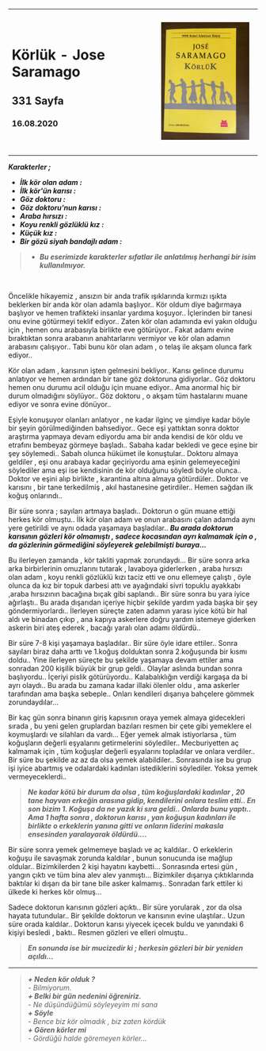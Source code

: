 

<table><tr>
<td align="left"> 
  
# Körlük - Jose Saramago
## 331 Sayfa
### 16.08.2020



  
</td>
<td> 
  <p align="center" style="padding: 10px">
    <img alt="Körlük" src="../images/06_korluk.jpg" width="250">
    <br>
    
  </p> 
</td>

</tr></table>

***Karakterler ;*** 
- ***İlk kör olan adam :***
- ***İlk kör'ün karısı :***
- ***Göz doktoru :***
- ***Göz doktoru'nun karısı :***
- ***Araba hırsızı :***
- ***Koyu renkli gözlüklü kız :***
- ***Küçük kız :***
- ***Bir gözü siyah bandajlı adam :***


> - ***Bu eserimizde karakterler sıfatlar ile anlatılmış herhangi bir isim kullanılmıyor.***


<br>

Öncelikle hikayemiz , ansızın bir anda trafik ışıklarında kırmızı ışıkta beklerken bir anda kör olan adamla başlıyor.. Kör oldum diye bağırmaya başlıyor ve hemen trafikteki insanlar yardıma koşuyor.. İçlerinden bir tanesi onu evine götürmeyi teklif ediyor.. Zaten kör olan adamında evi yakın olduğu için , hemen onu arabasıyla birlikte eve götürüyor.. Fakat adamı evine bıraktıktan sonra arabanın anahtarlarını vermiyor ve kör olan adamın arabasını çalışıyor.. Tabi bunu kör olan adam , o telaş ile akşam olunca fark ediyor..

Kör olan adam , karısının işten gelmesini bekliyor.. Karısı gelince durumu anlatıyor ve hemen ardından bir tane göz doktoruna gidiyorlar.. Göz doktoru hemen onu durumu acil olduğu için muane ediyor.. Ama anormal hiç bir durum olmadığını söylüyor.. Göz doktoru , o akşam tüm hastalarını muane ediyor ve sonra evine dönüyor.. 

Eşiyle konuşuyor olanları anlatıyor , ne kadar ilginç ve şimdiye kadar böyle bir şeyin görülmediğinden bahsediyor.. Gece eşi yattıktan sonra doktor araştırma yapmaya  devam ediyordu ama bir anda kendisi de kör oldu ve etrafını bembeyaz görmeye başladı.. Sabaha kadar bekledi ve gece eşine bir şey söylemedi.. Sabah olunca hükümet ile konuştular.. Doktoru almaya geldiler , eşi onu arabaya kadar geçiriyordu ama eşinin gelemeyeceğini söylediler ama eşi ise kendisinin de kör olduğunu söyledi böyle olunca.. Doktor ve eşini alıp birlikte , karantina altına almaya götürdüler.. Doktor ve karısını , bir tane terkedilmiş , akıl hastanesine getirdiler.. Hemen sağdan ilk koğuş onlarındı.. 

Bir süre sonra ; sayıları artmaya başladı.. Doktorun o gün muane ettiği herkes kör olmuştu.. İlk kör olan adam ve onun arabasını çalan adamda aynı yere getirildi ve aynı odada yaşamaya başladılar.. ***Bu arada doktorun karısının gözleri kör olmamıştı , sadece kocasından ayrı kalmamak için o , da gözlerinin görmediğini söyleyerek gelebilmişti buraya...***

Bu ilerleyen zamanda , kör takliti yapmak zorundaydı... Bir süre sonra arka arka birbirlerinin omuzlarını tutarak , lavaboya  giderlerken , araba hırsızı olan adam , koyu renkli gözlüklü kızı taciz etti ve onu ellemeye çalıştı , öyle olunca da kız  bir topuk darbesi attı ve ayağındaki sivri topuklu ayakkabı ,araba hırsızının bacağına bıçak gibi saplandı.. Bir süre sonra bu yara iyice ağırlaştı.. Bu arada dışarıdan içeriye hiçbir şekilde yardım yada başka bir şey göndermiyorlardı.. İlerleyen süreçte zaten adamın yarası iyice kötü bir hal aldı ve binadan çıkıp , ana kapıya askerlere doğru yardım istemeye giderken askerin biri ateş ederek , bacağı yaralı olan adamı öldürdü..

Bir süre 7-8 kişi yaşamaya başladılar.. Bir süre öyle idare ettiler.. Sonra sayıları biraz daha arttı ve 1.koğuş dolduktan sonra 2.koğuşunda bir kısmı doldu.. Yine ilerleyen süreçte bu şekilde yaşamaya devam ettiler ama sonradan 200 kişilik büyük bir grup geldi.. Olaylar aslında  bundan sonra başlıyordu.. İçeriyi pislik götürüyordu.. Kalabalıklığın verdiği kargaşa da bi ayrı olaydı.. Bu arada bu zamana kadar illaki ölenler oldu , ama askerler tarafından ama başka sebeple.. Onları kendileri dışarıya bahçelere gömmek zorundaydılar... 

Bir kaç gün sonra binanın giriş kapısının oraya yemek almaya gidecekleri sırada , bu yeni gelen gruplardan bazıları resmen bir çete gibi yemeklere el koymuşlardı ve silahları da vardı... Eğer yemek almak istiyorlarsa , tüm koğuşların değerli eşyalarını getirmelerini söylediler.. Mecburiyetten aç kalmamak için , tüm koğuşlar değerli eşyalarını topladılar ve onlara verdiler.. Bir süre bu şekilde az az da olsa yemek alabildiler.. Sonrasında ise bu grup işi iyice abartmış ve odalardaki kadınları istediklerini söylediler. Yoksa yemek vermeyeceklerdi..

> ***Ne kadar kötü bir durum da olsa , tüm koğuşlardaki kadınlar , 20 tane hayvan erkeğin arasına gidip, kendilerini onlara teslim etti.. En son bizim 1. Koğuşa da ne yazık ki sıra geldi.. Onlarda bunu yaptı.. Ama 1 hafta sonra , doktorun karısı , yan koğuşun kadınları ile  birlikte o erkeklerin yanına gitti ve onların liderini makasla ensesinden  yaralayarak öldürdü....*** 

Bir süre sonra yemek gelmemeye başladı ve aç kaldılar.. O erkeklerin koğuşu ile savaşmak zorunda kaldılar , bunun sonucunda ise mağlup oldular.. Bizimkilerden 2 kişi hayatını kaybetti... Sonrasında ertesi gün  , yangın çıktı ve tüm bina alev alev yanmıştı... Bizimkiler dışarıya çıktıklarında baktılar ki dışarı da bir tane bile asker kalmamış.. Sonradan fark ettiler ki ülkede ki herkes kör olmuş... 

Sadece doktorun karısının gözleri açıktı..  Bir süre yorularak , zor da olsa hayata tutundular.. Bir şekilde doktorun ve karısının evine ulaştılar.. Uzun süre orada kaldılar.. Doktorun karısı yiyecek içecek buldu ve yanındaki 6 kişiyi besledi , baktı.. Resmen gözleri ve elleri olmuştu..  

> ***En sonunda ise bir mucizedir ki ; herkesin gözleri bir bir yeniden açıldı...***

___

> ***+ Neden kör olduk ?*** <br>
> *- Bilmiyorum.* <br>
> ***+ Belki bir gün nedenini öğreniriz.*** <br>
> *- Ne düşündüğümü söyleyeyim mi sana* <br>
> ***+ Söyle*** <br>
> *- Bence biz kör olmadık , biz zaten kördük* <br>
> ***+ Gören körler mi*** <br>
> *- Gördüğü halde göremeyen körler...* <br>
